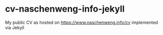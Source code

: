 # cv-naschenweng-info-jekyll
My public CV as hosted on https://www.naschenweng.info/cv implemented via Jekyll
